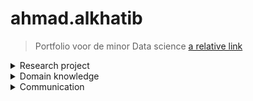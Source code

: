 # ahmad.alkhatib

> Portfolio voor de minor Data science
[a relative link](other_file.md)

<details><summary>Research project</summary>
<p>

## Task definition
<br />
Het doel van dit project, uitgevoerd voor Cofano Software Solutions, is om de processen bij containerterminals te optimaliseren door het verkorten van de tijd dat schepen aan de kade liggen voor het in- en uitladen van containers. Dit moet geautomatiseerd worden en het onderzoek zal zich richten op het vinden van een optimale aanpak om deze uitdaging aan te pakken. Dit is belangrijk voor de efficiëntie van containeroverslag in de haven en voor het verminderen van kosten.<br />
<br />
Hoofdvraag :<br />
Hoe kan ervoor gezorgd worden dat containers op de kade op een efficiënte manier opgestapeld kunnen worden, zodat de afnemer van de containers hier makkelijk bij kan.<br /> 
<br /> 
Deelvragen 
 <br />
•	Hoe ziet de lay-out van de desbetreffende kade eruit? <br />
•	Welke reinforcement learning modellen en methodes zijn relevant om dit optimalisatieprobleem aan te pakken? <br />
<br />

## Evaluation:
<br />
 uiteindelijk gefocust op een Reinforcement learning model als oplossing voor ons probleem. Hoewel we ook een lineair programmeer model hebben geprobeerd, heb ik mij hier niet verder mee bezig gehouden omdat ik geen expertise heb in lineair programmeren. Maar dankzij deze experimenten heb ik een dieper begrip verkregen van hoe Reinforcement learning werkt en hoe we het konden toepassen op ons specifieke geval. Dit heeft ons geholpen bij het maken van een betere keuze voor de oplossing van ons probleem.

## Conclusions: 
 <br />
In dit project is gekeken naar manieren om containers op een efficiënte manier op te stapelen op een kade, zodat de afnemer van de containers hier gemakkelijk bij kan. Door het probleemdomein in kaart te brengen, bleek dat de huidige containerplaatsing op een kade handmatig verloopt, wat tijd en geld kost. Door gebruik te maken van Reinforcement Learning (RL) en twee verschillende agents (PPO en A2C) die interacties voerden met een environment, kwam de PPO-agent als de beste naar voren. Door de PPO-agent te trainen met optimale waarden en hyperparameters, is er een efficiënte containerplaatsing ontstaan, waarbij rekening wordt gehouden met de bestemming van aangrenzende containers. Dit is een grote doorbraak voor de logistieke sector en een goed voorbeeld van hoe technologie/AI de internationale handel bevordert.
 
## Planning:
<br />
Als groep hebben we afgesproken om een planning te maken en te werken met Scrum methodologie. Hierbij maakten we gebruik van een tool genaamd Trello waar we alle taken bijhouden, de verantwoordelijken aangeven en de deadlines noteren. We hebben alles ook kunnen indelen in afgeronde taken en werk in uitvoering.<br />
 <br />
Verder hebben we ons gehouden aan de volgende planning:<br />
 <br />
 • Elke maandag om 11:00 bespreken we met docent Karin de Smidt. <br />
 • Op vrijdag om 10:00 in Delft hebben we begeleidingsgesprekken met docenten Tony Andrioli en Jeroen Vuurens waar we al onze vragen kunnen stellen die we niet konden beantwoorden tijdens de week. <br />
 • Als groep hebben we afgesproken om op wisselende dagen via Teams te communiceren, aangezien we andere verplichtingen hadden. <br />
 
 
</p>
</details>


<details><summary>Domain knowledge</summary>
<p>

## Introduction of the subject field

## Literature research

## Explanation of Terminology, jargon and definitions

 </p>
</details>

<details><summary> Communication</summary>
<p>
## Presentations 

## Writing paper

 </p>
</details>
